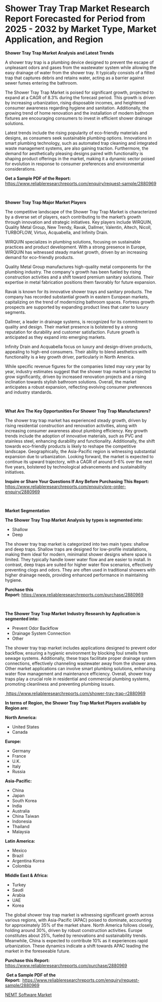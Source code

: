 <p><h1>Shower Tray Trap Market Research Report Forecasted for Period from 2025 -  2032 by Market Type, Market Application, and Region</h1></p><p><strong>Shower Tray Trap Market Analysis and Latest Trends</strong></p>
<p><p>A shower tray trap is a plumbing device designed to prevent the escape of unpleasant odors and gases from the wastewater system while allowing the easy drainage of water from the shower tray. It typically consists of a fitted trap that captures debris and retains water, acting as a barrier against sewer fumes entering the bathroom.</p><p>The Shower Tray Trap Market is poised for significant growth, projected to expand at a CAGR of 8.3% during the forecast period. This growth is driven by increasing urbanization, rising disposable incomes, and heightened consumer awareness regarding hygiene and sanitation. Additionally, the growing trend of home renovation and the installation of modern bathroom fixtures are encouraging consumers to invest in efficient shower drainage solutions. </p><p>Latest trends include the rising popularity of eco-friendly materials and designs, as consumers seek sustainable plumbing options. Innovations in smart plumbing technology, such as automated trap cleaning and integrated waste management systems, are also gaining traction. Furthermore, the demand for aesthetically pleasing designs paired with functionality is shaping product offerings in the market, making it a dynamic sector poised for evolution in response to consumer preferences and environmental considerations.</p></p>
<p><strong>Get a Sample PDF of the Report:&nbsp;</strong> <a href="https://www.reliableresearchreports.com/enquiry/request-sample/2880969?utm_campaign=2477&utm_medium=2&utm_source=Github&utm_content=ia&utm_term=12032025&utm_id=shower-tray-trap">https://www.reliableresearchreports.com/enquiry/request-sample/2880969</a></p>
<p>&nbsp;</p>
<p><strong>Shower Tray Trap Major Market Players</strong></p>
<p><p>The competitive landscape of the Shower Tray Trap Market is characterized by a diverse set of players, each contributing to the market’s growth through innovation and strategic initiatives. Key players include WIRQUIN, Quality Metal Group, New Trendy, Ravak, Dallmer, Valentin, Altech, Nicoll, TURBOFLOW, Virtuo, Acquabella, and Infinity Drain.</p><p>WIRQUIN specializes in plumbing solutions, focusing on sustainable practices and product development. With a strong presence in Europe, WIRQUIN has witnessed steady market growth, driven by an increasing demand for eco-friendly products. </p><p>Quality Metal Group manufactures high-quality metal components for the plumbing industry. The company's growth has been fueled by rising construction activities and a shift toward premium sanitary solutions. Their expertise in metal fabrication positions them favorably for future expansion.</p><p>Ravak is known for its innovative shower trays and sanitary products. The company has recorded substantial growth in eastern European markets, capitalizing on the trend of modernizing bathroom spaces. Fortress growth prospects are supported by expanding product lines that cater to luxury segments.</p><p>Dallmer, a leader in drainage systems, is recognized for its commitment to quality and design. Their market presence is bolstered by a strong reputation for durability and customer satisfaction. Future growth is anticipated as they expand into emerging markets.</p><p>Infinity Drain and Acquabella focus on luxury and design-driven products, appealing to high-end consumers. Their ability to blend aesthetics with functionality is a key growth driver, particularly in North America.</p><p>While specific revenue figures for the companies listed may vary year by year, industry estimates suggest that the shower trap market is projected to grow significantly, driven by increased renovation projects and a rising inclination towards stylish bathroom solutions. Overall, the market anticipates a robust expansion, reflecting evolving consumer preferences and industry standards.</p></p>
<p>&nbsp;</p>
<p><strong>What Are The Key Opportunities For Shower Tray Trap Manufacturers?</strong></p>
<p><p>The shower tray trap market has experienced steady growth, driven by rising residential construction and renovation activities, along with increasing consumer awareness about plumbing efficiency. Key growth trends include the adoption of innovative materials, such as PVC and stainless steel, enhancing durability and functionality. Additionally, the shift towards eco-friendly products is likely to reshape the competitive landscape. Geographically, the Asia-Pacific region is witnessing substantial expansion due to urbanization. Looking forward, the market is expected to continue its upward trajectory, with a CAGR of around 5-6% over the next five years, bolstered by technological advancements and sustainability initiatives.</p></p>
<p><strong>Inquire or Share Your Questions If Any Before Purchasing This Report:</strong> <a href="https://www.reliableresearchreports.com/enquiry/pre-order-enquiry/2880969?utm_campaign=2477&utm_medium=2&utm_source=Github&utm_content=ia&utm_term=12032025&utm_id=shower-tray-trap">https://www.reliableresearchreports.com/enquiry/pre-order-enquiry/2880969</a></p>
<p>&nbsp;</p>
<p><strong>Market Segmentation</strong></p>
<p><strong>The Shower Tray Trap Market Analysis by types is segmented into:</strong></p>
<p><ul><li>Shallow</li><li>Deep</li></ul></p>
<p><p>The shower tray trap market is categorized into two main types: shallow and deep traps. Shallow traps are designed for low-profile installations, making them ideal for modern, minimalist shower designs where space is limited. They typically handle lower water flow and are easier to install. In contrast, deep traps are suited for higher water flow scenarios, effectively preventing clogs and odors. They are often used in traditional showers with higher drainage needs, providing enhanced performance in maintaining hygiene.</p></p>
<p><strong>Purchase this Report:&nbsp;</strong><a href="https://www.reliableresearchreports.com/purchase/2880969?utm_campaign=2477&utm_medium=2&utm_source=Github&utm_content=ia&utm_term=12032025&utm_id=shower-tray-trap">https://www.reliableresearchreports.com/purchase/2880969</a></p>
<p>&nbsp;</p>
<p><strong>The Shower Tray Trap Market Industry Research by Application is segmented into:</strong></p>
<p><ul><li>Prevent Odor Backflow</li><li>Drainage System Connection</li><li>Other</li></ul></p>
<p><p>The shower tray trap market includes applications designed to prevent odor backflow, ensuring a hygienic environment by blocking foul smells from sewage systems. Additionally, these traps facilitate proper drainage system connections, effectively channeling wastewater away from the shower area. Other market applications can involve smart plumbing solutions, enhancing water flow management and maintenance efficiency. Overall, shower tray traps play a crucial role in residential and commercial plumbing systems, promoting cleanliness and preventing plumbing issues.</p></p>
<p><a href="https://www.reliableresearchreports.com/shower-tray-trap-r2880969?utm_campaign=2477&utm_medium=2&utm_source=Github&utm_content=ia&utm_term=12032025&utm_id=shower-tray-trap">&nbsp;https://www.reliableresearchreports.com/shower-tray-trap-r2880969</a></p>
<p><strong>In terms of Region, the Shower Tray Trap Market Players available by Region are:</strong></p>
<p>
    <p> <strong> North America: </strong>
        <ul>
            <li>United States</li>
            <li>Canada</li>
        </ul>
        </p> 
    <p> <strong> Europe: </strong>
        <ul>
            <li>Germany</li>
            <li>France</li>
            <li>U.K.</li>
            <li>Italy</li>
            <li>Russia</li>
        </ul>
        </p> 
    <p> <strong> Asia-Pacific: </strong>
        <ul>
            <li>China</li>
            <li>Japan</li>
            <li>South Korea</li>
            <li>India</li>
            <li>Australia</li>
            <li>China Taiwan</li>
            <li>Indonesia</li>
            <li>Thailand</li>
            <li>Malaysia</li>
        </ul>
        </p> 
    <p> <strong> Latin America: </strong>
        <ul>
            <li>Mexico</li>
            <li>Brazil</li>
            <li>Argentina Korea</li>
            <li>Colombia</li>
        </ul>
        </p> 
    <p> <strong> Middle East & Africa: </strong>
        <ul>
            <li>Turkey</li>
            <li>Saudi</li>
            <li>Arabia</li>
            <li>UAE</li>
            <li>Korea</li>
        </ul>
    </p>
    </p>
<p><p>The global shower tray trap market is witnessing significant growth across various regions, with Asia-Pacific (APAC) poised to dominate, accounting for approximately 35% of the market share. North America follows closely, holding around 30%, driven by robust construction activities. Europe constitutes about 25%, fueled by renovations and sustainability trends. Meanwhile, China is expected to contribute 10% as it experiences rapid urbanization. These dynamics indicate a shift towards APAC leading the market in the foreseeable future.</p></p>
<p><strong>Purchase this Report: </strong><a href="https://www.reliableresearchreports.com/purchase/2880969?utm_campaign=2477&utm_medium=2&utm_source=Github&utm_content=ia&utm_term=12032025&utm_id=shower-tray-trap">https://www.reliableresearchreports.com/purchase/2880969</a></p>
<p>&nbsp;<strong>Get a Sample PDF of the Report:&nbsp;&nbsp;</strong><a href="https://www.reliableresearchreports.com/enquiry/request-sample/2880969?utm_campaign=2477&utm_medium=2&utm_source=Github&utm_content=ia&utm_term=12032025&utm_id=shower-tray-trap">https://www.reliableresearchreports.com/enquiry/request-sample/2880969</a></p>
<p><strong></strong></p>
<p><p><a href="https://github.com/rodinayygacklezi/Market-Research-Report-List-1/blob/main/nemt-software-market.md?utm_campaign=2477&utm_medium=2&utm_source=Github&utm_content=ia&utm_term=12032025&utm_id=shower-tray-trap">NEMT Software Market</a></p></p>